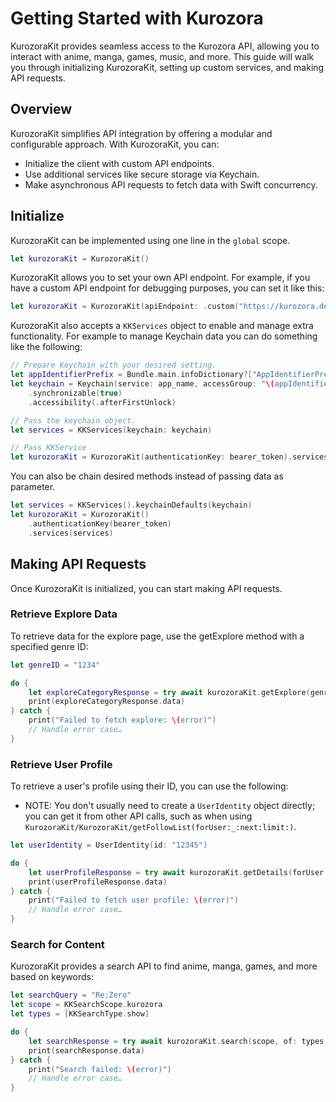 # Getting Started with Kurozora

KurozoraKit provides seamless access to the Kurozora API, allowing you to interact with anime, manga, games, music, and more. This guide will walk you through initializing KurozoraKit, setting up custom services, and making API requests.

## Overview

KurozoraKit simplifies API integration by offering a modular and configurable approach. With KurozoraKit, you can:

- Initialize the client with custom API endpoints.
- Use additional services like secure storage via Keychain.
- Make asynchronous API requests to fetch data with Swift concurrency.

## Initialize

KurozoraKit can be implemented using one line in the `global` scope.

```swift
let kurozoraKit = KurozoraKit()
```

KurozoraKit allows you to set your own API endpoint. For example, if you have a custom API endpoint for debugging purposes, you can set it like this:

```swift
let kurozoraKit = KurozoraKit(apiEndpoint: .custom("https://kurozora.debug/api/"))
```

KurozoraKit also accepts a `KKServices` object to enable and manage extra functionality. For example to manage Keychain data you can do something like the following:

```swift
// Prepare Keychain with your desired setting.
let appIdentifierPrefix = Bundle.main.infoDictionary?["AppIdentifierPrefix"] as! String
let keychain = Keychain(service: app_name, accessGroup: "\(appIdentifierPrefix)com.company.shared")
	.synchronizable(true)
	.accessibility(.afterFirstUnlock)

// Pass the keychain object.
let services = KKServices(keychain: keychain)

// Pass KKService
let kurozoraKit = KurozoraKit(authenticationKey: bearer_token).services(services)
```

You can also be chain desired methods instead of passing data as parameter.

```swift
let services = KKServices().keychainDefaults(keychain)
let kurozoraKit = KurozoraKit()
	.authenticationKey(bearer_token)
	.services(services)
```

## Making API Requests

Once KurozoraKit is initialized, you can start making API requests.

### Retrieve Explore Data

To retrieve data for the explore page, use the getExplore method with a specified genre ID:

```swift
let genreID = "1234"

do {
	let exploreCategoryResponse = try await kurozoraKit.getExplore(genreID: genreID).value
	print(exploreCategoryResponse.data)
} catch {
	print("Failed to fetch explore: \(error)")
	// Handle error case…
}
```

### Retrieve User Profile

To retrieve a user's profile using their ID, you can use the following:

- NOTE: You don't usually need to create a ``UserIdentity`` object directly; you can get it from other API calls, such as when using ``KurozoraKit/KurozoraKit/getFollowList(forUser:_:next:limit:)``.

```swift
let userIdentity = UserIdentity(id: "12345")

do {
	let userProfileResponse = try await kurozoraKit.getDetails(forUser: userIdentity).value
	print(userProfileResponse.data)
} catch {
	print("Failed to fetch user profile: \(error)")
	// Handle error case…
}
```

### Search for Content

KurozoraKit provides a search API to find anime, manga, games, and more based on keywords:

```swift
let searchQuery = "Re:Zero"
let scope = KKSearchScope.kurozora
let types = [KKSearchType.show]

do {
	let searchResponse = try await kurozoraKit.search(scope, of: types, for: query).value
	print(searchResponse.data)
} catch {
	print("Search failed: \(error)")
	// Handle error case…
}
```
